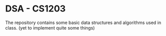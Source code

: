 # DSA - CS1203

The repository contains some basic data structures and algorithms used in class. (yet to implement quite some things)